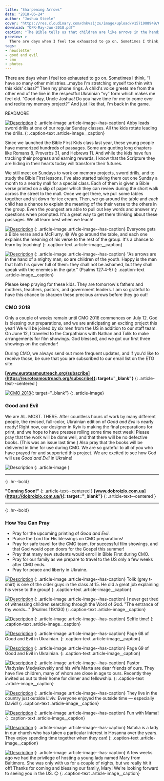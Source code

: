 ```yaml
---
title: "Sharpening Arrows"
date: "2018-06-24"
author: "Joshua Steele"
cover: "https://res.cloudinary.com/dnkvsijzu/image/upload/v1571908949/OFReport/2018-06-24-sharpening-arrows/teaching-forum-mall-12-6_vbjilu.jpg"
download: "OFR-May-Jun-2018.pdf"
caption: "The Bible tells us that children are like arrows in the hands of a warrior — their impact can be swift and far-reaching. But effective arrows need preparation. They require thoughtful crafting to ensure that they are straight and sharp. I'm excited by the little arrows God is raising up here in our church in L'viv, and I'd like to tell you about how we are using Scripture to prepare these young people to have an impact for Christ."
preview: >
  There are days when I feel too exhausted to go on. Sometimes I think, “I have so many other ministries...maybe I'm stretching myself too thin with this kids' class?” Then my phone rings. A child's voice greets me from the other end of the line in the respectful Ukrainian “vy” form which makes me feel old. “Good day, Uncle Joshua! Do you  have time for me to come over and recite my memory project?” And just like that, I'm back in the game.
tags:
- newsletter
- good and evil
- cmo
- photos
---
```


There are days when I feel too exhausted to go on. Sometimes I think, “I have so many other ministries...maybe I'm stretching myself too thin with this kids' class?” Then my phone rings. A child's voice greets me from the other end of the line in the respectful Ukrainian “vy” form which makes me feel old. “Good day, Uncle Joshua! Do you  have time for me to come over and recite my memory project?” And just like that, I'm back in the game.

READMORE

[![Description](https://d21yo20tm8bmc2.cloudfront.net/2018/abby-leads-sword-drills-550w.jpg)](https://d21yo20tm8bmc2.cloudfront.net/2018/abby-leads-sword-drills-2000w.jpg)
{: .article-image .article-image--has-caption}
Abby leads sword drills at one of our regular Sunday classes. All the kids rotate leading the drills.
{: .caption-text .article-image__caption}

Since we launched the Bible First Kids class last year, these young people have memorized hundreds of passages. Some are quoting long chapters like Romans 8, Proverbs 31, and Hebrews 11. And while the kids have fun tracking their progress and earning rewards, I know that the Scripture they are hiding in their hearts today will transform their futures.

We still meet on Sundays to work on memory projects, sword drills, and to study the Bible First lessons. I've also started taking them out one Sunday a month to a nearby mall for a special class. Each of them is given a Bible verse printed on a slip of paper which they can review during the short walk across the street to the mall. Once we get there, we pull some tables together and sit down for ice cream. Then, we go around the table and each child has a chance to explain the meaning of the their verse to the others in the group. Even the youngest are able to pull out key words and answer my questions when prompted. It's a great way to get them thinking about these passages. We all learn best when we teach!

[![Description](https://d21yo20tm8bmc2.cloudfront.net/2018/bfk-forum-mcflurries-550w.jpg)](https://d21yo20tm8bmc2.cloudfront.net/2018/bfk-forum-mcflurries-1500w.jpg)
{: .article-image .article-image--has-caption}
Everyone gets a Bible verse and a McFlurry. 😁 We go around the table, and each one explains the meaning of his verse to the rest of the group. It's a chance to learn by teaching!
{: .caption-text .article-image__caption}

[![Description](https://d21yo20tm8bmc2.cloudfront.net/2018/bfk-kids-mall-group-550w.jpg)](https://d21yo20tm8bmc2.cloudfront.net/2018/bfk-kids-mall-group-2000w.jpg)
{: .article-image .article-image--has-caption}
"As arrows are in the hand of a mighty man; so are children of the youth. Happy is the man that hath his quiver full of them: they shall not be ashamed, but they shall speak with the enemies in the gate." (Psalms 127:4-5)
{: .caption-text .article-image__caption}

Please keep praying for these kids. They are tomorrow's fathers and mothers, teachers, pastors, and government leaders. I am so grateful to have this chance to sharpen these precious arrows before they go out!

### CMO 2018

Only a couple of weeks remain until CMO 2018 commences on July 12. God is blessing our preparations, and we are anticipating an exciting project this year! We will be joined by six men from the US in addition to our staff team. On June 12, I traveled to the Carpathians with Nathan and Tolik to make arrangements for film showings. God blessed, and we got our first three showings on the calendar!

During CMO, we always send out more frequent updates, and if you'd like to receive those, be sure that you are subscribed to our email list on the ETO site:

**[www.euroteamoutreach.org/subscribe](https://euroteamoutreach.org/subscribe){: target="_blank"}**
{: .article-text--centered }

[![CMO 2018](https://d21yo20tm8bmc2.cloudfront.net/2017/11/cmo-logo-full-300w.png)](https://cmoproject.org/){: target="_blank"}
{: .article-image}

### Good and Evil

We are AL. MOST. THERE. After countless hours of work by many different people, the revised, full-color, Ukrainian edition of *Good and Evil* is nearly ready! Right  now, our designer in Kyiv is making the final preparations for print, and we hope to have presses rolling some time next week!
Please pray that the work will be done well, and that there will be no defective books. (This was an issue last time.) Also pray that the books will be delivered in time for use during CMO. We are so grateful to all of you who have prayed for and supported this project. We are excited to see how God will use *Good and Evil* in Ukraine!

![Description](https://d21yo20tm8bmc2.cloudfront.net/2018/ge-68-69-spread-550w.png)
{: .article-image }

---
{: .hr--bold}

**"Coming Soon!"**
{: .article-text--centered }
**[www.dobroizlo.com.ua](https://dobroizlo.com.ua/){: target="_blank"}**
{: .article-text--centered }

---
{: .hr--bold}

### How You Can Pray

* Pray for the upcoming printing of *Good and Evil*.
* Praise the Lord for His blessings on CMO preparations!
* Pray for safe travel for the CMO team, for successful film showings, and that God would open doors for the Gospel this summer!
* Pray that many new students would enroll in Bible First during CMO.
* Pray for our family as we prepare to travel to the US only a few weeks after CMO ends.
* Pray for peace and liberty in Ukraine.

[![Description](https://d21yo20tm8bmc2.cloudfront.net/2018/tolik-explains-verse-550w.jpg)](https://d21yo20tm8bmc2.cloudfront.net/2018/tolik-explains-verse-2000w.jpg)
{: .article-image .article-image--has-caption}
Tolik (grey t-shirt) is one of the older guys in the class at 15. He did a great job explaining his verse to the group!
{: .caption-text .article-image__caption}

[![Description](https://d21yo20tm8bmc2.cloudfront.net/2018/looking-up-verses-550w.jpg)](https://d21yo20tm8bmc2.cloudfront.net/2018/looking-up-verses-2000w.jpg)
{: .article-image .article-image--has-caption}
I never get tired of witnessing children searching through the Word of God. "The entrance of thy words..." (Psalms 119:130)
{: .caption-text .article-image__caption}

[![Description](https://d21yo20tm8bmc2.cloudfront.net/2018/bfk-selfie-550w.jpg)](https://d21yo20tm8bmc2.cloudfront.net/2018/bfk-selfie-2000w.jpg)
{: .article-image .article-image--has-caption}
Selfie time!
{: .caption-text .article-image__caption}

[![Description](https://d21yo20tm8bmc2.cloudfront.net/2018/ge-page-68-uk-550h.jpg)](https://d21yo20tm8bmc2.cloudfront.net/2018/ge-page-68-uk-2000h.jpg)
{: .article-image .article-image--has-caption}
Page 68 of Good and Evil in Ukrainian.
{: .caption-text .article-image__caption}

[![Description](https://d21yo20tm8bmc2.cloudfront.net/2018/ge-page-69-uk-550h.jpg)](https://d21yo20tm8bmc2.cloudfront.net/2018/ge-page-69-uk-2000h.jpg)
{: .article-image .article-image--has-caption}
Page 69 of Good and Evil in Ukrainian.
{: .caption-text .article-image__caption}

[![Description](https://d21yo20tm8bmc2.cloudfront.net/2018/at-vlad-and-martas-550w.jpg)](https://d21yo20tm8bmc2.cloudfront.net/2018/at-vlad-and-martas-1500w.jpg)
{: .article-image .article-image--has-caption}
Pastor Vladyslav Medyakovskiy and his wife Marta are dear friends of ours. They have five children, many of whom are close in age to ours. Recently they invited us out to their home for dinner and fellowship.
{: .caption-text .article-image__caption}

[![Description](https://d21yo20tm8bmc2.cloudfront.net/2018/david-in-garden-550h.jpg)](https://d21yo20tm8bmc2.cloudfront.net/2018/david-in-garden-1500h.jpg)
{: .article-image .article-image--has-caption}
They live in the country just outside L'viv. Everyone enjoyed the outside time — especially David!
{: .caption-text .article-image__caption}

[![Description](https://d21yo20tm8bmc2.cloudfront.net/2018/david-with-kels-550h.jpg)](https://d21yo20tm8bmc2.cloudfront.net/2018/david-with-kels-1500h.jpg)
{: .article-image .article-image--has-caption}
Fun with Mama!
{: .caption-text .article-image__caption}

[![Description](https://d21yo20tm8bmc2.cloudfront.net/2018/hosanna-natalia-550h.jpg)](https://d21yo20tm8bmc2.cloudfront.net/2018/hosanna-natalia-2000h.jpg)
{: .article-image .article-image--has-caption}
Natalia is a lady in our church who has taken a particular interest in Hosanna over the years. They enjoy spending time together when they can!
{: .caption-text .article-image__caption}

[![Description](https://d21yo20tm8bmc2.cloudfront.net/2018/mary-airport-550w.jpg)](https://d21yo20tm8bmc2.cloudfront.net/2018/mary-airport-2000w.jpg)
{: .article-image .article-image--has-caption}
A few weeks ago we had the privilege of hosting a young lady named Mary from Baltimore. She was only with us for a couple of nights, but we really hit it off! Thanks for coming and blessing our family, Mary! We're looking forward to seeing you in the US. 😊
{: .caption-text .article-image__caption}
